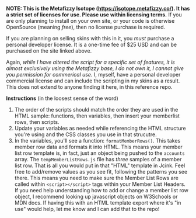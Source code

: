 **NOTE: This is the Metafizzy Isotope (https://isotope.metafizzy.co/). It has a strict set of licenses for use. Please use within licensing terms.**
If you are only planning to install on your own site, or your code is otherwise OpenSource (meaning *free*), then no license purchase is required.

If you are planning on selling skins with this in it, you *must* purchase a personal developer license. It is a one-time fee of $25 USD and can be purchased on the site linked above.

Again, *while I have altered the script for a specific set of features, it is almost exclusively using the Metafizzy base, I do not own it, I cannot give you permission for commerical use.* I, myself, have a personal developer commercial license and can include the scripting in my skins as a result. This does not extend to anyone finding it here, in this reference repo.

**Instructions**
(in the loosest sense of the word)
1) The order of the scripts should match the order they are used in the HTML sample: functions, then variables, then insert your memberlist rows, then scripts.
2) Update your variables as needed while referencing the HTML structure you're using and the CSS classes you use in that strucutre.
3) In the variables, you'll see a function: `formatMemberRows()`. This takes member row data and formats it into HTML. This means your member list row template is, in fact, just an object being pushed to the `accounts` array. The `tempMemberListRows.js` file has *three* samples of a member list row. That is all you would put in that "HTML" template in Jcink. Feel free to add/remove values as you see fit, following the patterns you see there. This means you need to make sure the Member List Rows are called within `<script></script>` tags within your Member List Headers. If you need help understanding how to add or change a member list row object, I recommend looking up javascript objects on W3Schools or MDN docs. If having this with an HTML template export where it's "in use" would help, let me know and I can add that to the repo!
